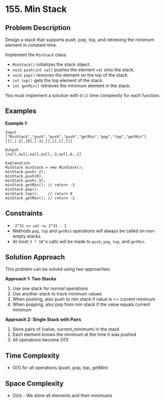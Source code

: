 # 155. Min Stack

## Problem Description

Design a stack that supports push, pop, top, and retrieving the minimum element in constant time.

Implement the `MinStack` class:
- `MinStack()` initializes the stack object.
- `void push(int val)` pushes the element `val` onto the stack.
- `void pop()` removes the element on the top of the stack.
- `int top()` gets the top element of the stack.
- `int getMin()` retrieves the minimum element in the stack.

You must implement a solution with `O(1)` time complexity for each function.

## Examples

**Example 1:**
```text
Input
["MinStack","push","push","push","getMin","pop","top","getMin"]
[[],[-2],[0],[-3],[],[],[],[]]

Output
[null,null,null,null,-3,null,0,-2]

Explanation
MinStack minStack = new MinStack();
minStack.push(-2);
minStack.push(0);
minStack.push(-3);
minStack.getMin(); // return -3
minStack.pop();
minStack.top();    // return 0
minStack.getMin(); // return -2
```

## Constraints

- `-2^31 <= val <= 2^31 - 1`
- Methods `pop`, `top` and `getMin` operations will always be called on non-empty stacks.
- At most `3 * 10^4` calls will be made to `push`, `pop`, `top`, and `getMin`.

## Solution Approach

This problem can be solved using two approaches:

**Approach 1: Two Stacks**
1. Use one stack for normal operations
2. Use another stack to track minimum values
3. When pushing, also push to min stack if value is <= current minimum
4. When popping, also pop from min stack if the value equals current minimum

**Approach 2: Single Stack with Pairs**
1. Store pairs of (value, current_minimum) in the stack
2. Each element knows the minimum at the time it was pushed
3. All operations become O(1)

## Time Complexity

- O(1) for all operations (push, pop, top, getMin)

## Space Complexity

- O(n) - We store all elements and their minimums
